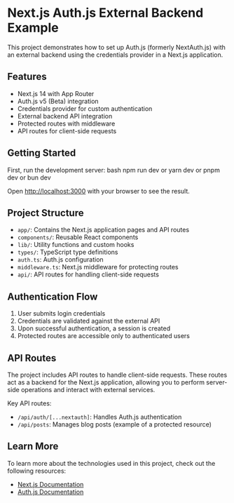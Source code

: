 # Next.js Auth.js External Backend Example

This project demonstrates how to set up Auth.js (formerly NextAuth.js) with an external backend using the credentials provider in a Next.js application.

## Features

- Next.js 14 with App Router
- Auth.js v5 (Beta) integration
- Credentials provider for custom authentication
- External backend API integration
- Protected routes with middleware
- API routes for client-side requests

## Getting Started

First, run the development server:
bash
npm run dev
or
yarn dev
or
pnpm dev
or
bun dev



Open [http://localhost:3000](http://localhost:3000) with your browser to see the result.

## Project Structure

- `app/`: Contains the Next.js application pages and API routes
- `components/`: Reusable React components
- `lib/`: Utility functions and custom hooks
- `types/`: TypeScript type definitions
- `auth.ts`: Auth.js configuration
- `middleware.ts`: Next.js middleware for protecting routes
- `api/`: API routes for handling client-side requests

## Authentication Flow

1. User submits login credentials
2. Credentials are validated against the external API
3. Upon successful authentication, a session is created
4. Protected routes are accessible only to authenticated users

## API Routes

The project includes API routes to handle client-side requests. These routes act as a backend for the Next.js application, allowing you to perform server-side operations and interact with external services.

Key API routes:
- `/api/auth/[...nextauth]`: Handles Auth.js authentication
- `/api/posts`: Manages blog posts (example of a protected resource)

## Learn More

To learn more about the technologies used in this project, check out the following resources:

- [Next.js Documentation](https://nextjs.org/docs)
- [Auth.js Documentation](https://authjs.dev/)